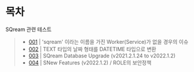 목차
===

SQream 관련 테스트
> * [001](https://github.com/hyunVSpaul/sqream/blob/main/001.md "'sqream' 이라는 이름을 가진 Worker(Service)가 없을 경우의 이슈") | 'sqream' 이라는 이름을 가진 Worker(Service)가 없을 경우의 이슈
> * [002](https://github.com/hyunVSpaul/sqream/blob/main/002.md "TEXT 타입의 날짜 형태를 DATETIME 타입으로 변환") | TEXT 타입의 날짜 형태를 DATETIME 타입으로 변환
> * [003](https://github.com/hyunVSpaul/sqream/blob/main/003.md "SQream Database Upgrade (v2021.2.1.24 to v2022.1.2)") | SQream Database Upgrade (v2021.2.1.24 to v2022.1.2)
> * [004](https://github.com/hyunVSpaul/sqream/blob/main/004.md "New Features (v2022.1.2) / ROLE의 보안정책") | SNew Features (v2022.1.2) / ROLE의 보안정책
